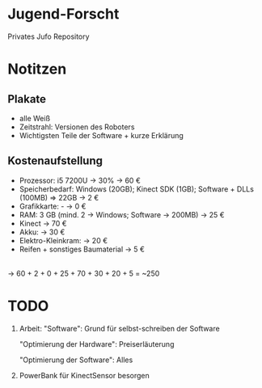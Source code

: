 # Jugend-Forscht
Privates Jufo Repository

# Notitzen
## Plakate
 - alle Weiß <br>
 - Zeitstrahl: Versionen des Roboters <br>
 - Wichtigsten Teile der Software + kurze Erklärung <br>
## Kostenaufstellung
 - Prozessor: i5 7200U -> 30%																-> 60 € <br>
 - Speicherbedarf: Windows (20GB); Kinect SDK (1GB); Software + DLLs (100MB) => 22GB		-> 2 € <br>
 - Grafikkarte: -																			-> 0 € <br>
 - RAM: 3 GB (mind. 2 -> Windows; Software -> 200MB)										-> 25 € <br>
 - Kinect 																					-> 70 € <br>
 - Akku: 																					-> 30 € <br>
 - Elektro-Kleinkram:																		-> 20 € <br>
 - Reifen + sonstiges Baumaterial															-> 5 € <br> <br>

 -> 60 + 2 + 0 + 25 + 70 + 30 + 20 + 5 = ~250  <br>

# TODO
1. Arbeit:
	"Software":
		Grund für selbst-schreiben der Software
	
	"Optimierung der Hardware":
		Preiserläuterung

	"Optimierung der Software":
		Alles

2. PowerBank für KinectSensor besorgen